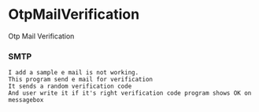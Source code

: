 # OtpMailVerification
Otp Mail Verification
### SMTP
```
I add a sample e mail is not working.
This program send e mail for verification
It sends a random verification code 
And user write it if it's right verification code program shows OK on messagebox
```
